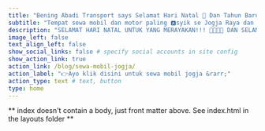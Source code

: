 ```yaml
---
title: "Bening Abadi Transport says Selamat Hari Natal 🎄 Dan Tahun Baru 2025 🥳!!"
subtitle: "Tempat sewa mobil dan motor paling 🅰️syik se Jogja Raya dan sekitarnya dengan harga terjangkau, Sewa Mobil Jogja Mulai 250k/Hari | Sewa Motor Mulai 70k/Hari | Penginapan Mulai 175k/Malam, dengan cabang di Stasiun Lempuyangan d🅰️n UMY Gamping Yogyakarta🚧 🚧"
description: "SELAMAT HARI NATAL UNTUK YANG MERAYAKAN!!! 🕺🧑‍🎄🎄 DAN SELAMAT TAHUN BARU UNTUK SEMUANYA ARGGHHHH🥳🎉🤩!!!!🎉 MARI LIBURAN DI JOGJA PAKE 🛵🚗 PLAT 🆎 YEAHHH🕺!!!"
image_left: false
text_align_left: false
show_social_links: false # specify social accounts in site config
show_action_link: true
action_link: /blog/sewa-mobil-jogja/
action_label: "👉Ayo klik disini untuk sewa mobil jogja &rarr;"
action_type: text # text, button
type: home
---
```


** index doesn't contain a body, just front matter above.
See index.html in the layouts folder **
